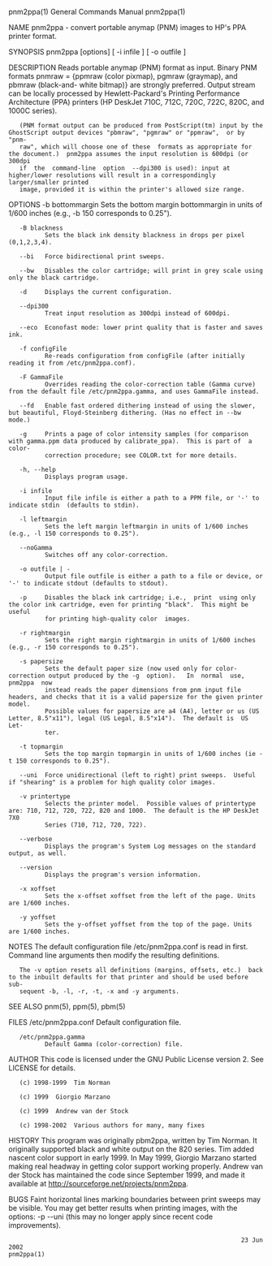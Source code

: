 pnm2ppa(1)                                                    General Commands Manual                                                   pnm2ppa(1)

NAME
       pnm2ppa - convert portable anymap (PNM) images to HP's PPA printer format.

SYNOPSIS
       pnm2ppa [options] [ -i infile ] [ -o outfile ]

DESCRIPTION
       Reads  portable  anymap (PNM) format as input. Binary PNM formats pnmraw = {ppmraw (color pixmap), pgmraw (graymap), and pbmraw (black-and-
       white bitmap)} are strongly preferred.  Output stream can be locally processed by Hewlett-Packard's Printing Performance Architecture (PPA)
       printers (HP DeskJet 710C, 712C, 720C, 722C, 820C, and 1000C series).

       (PNM format output can be produced from PostScript(tm) input by the GhostScript output devices "pbmraw", "pgmraw" or "ppmraw",  or by "pnm‐
       raw", which will choose one of these  formats as appropriate for the document.)  pnm2ppa assumes the input resolution is 600dpi (or  300dpi
       if  the  command-line  option  --dpi300 is used): input at higher/lower resolutions will result in a correspondingly larger/smaller printed
       image, provided it is within the printer's allowed size range.

OPTIONS
       -b bottommargin
              Sets the bottom margin bottommargin in units of 1/600 inches (e.g.,  -b 150 corresponds to 0.25").

       -B blackness
              Sets the black ink density blackness in drops per pixel (0,1,2,3,4).

       --bi   Force bidirectional print sweeps.

       --bw   Disables the color cartridge; will print in grey scale using only the black cartridge.

       -d     Displays the current configuration.

       --dpi300
              Treat input resolution as 300dpi instead of 600dpi.

       --eco  Econofast mode: lower print quality that is faster and saves ink.

       -f configFile
              Re-reads configuration from configFile (after initially reading it from /etc/pnm2ppa.conf).

       -F GammaFile
              Overrides reading the color-correction table (Gamma curve) from the default file /etc/pnm2ppa.gamma, and uses GammaFile instead.

       --fd   Enable fast ordered dithering instead of using the slower, but beautiful, Floyd-Steinberg dithering. (Has no effect in --bw mode.)

       -g     Prints a page of color intensity samples (for comparison with gamma.ppm data produced by calibrate_ppa).  This is part of  a  color-
              correction procedure; see COLOR.txt for more details.

       -h, --help
              Displays program usage.

       -i infile
              Input file infile is either a path to a PPM file, or '-' to indicate stdin  (defaults to stdin).

       -l leftmargin
              Sets the left margin leftmargin in units of 1/600 inches (e.g., -l 150 corresponds to 0.25").

       --noGamma
              Switches off any color-correction.

       -o outfile | -
              Output file outfile is either a path to a file or device, or '-' to indicate stdout (defaults to stdout).

       -p     Disables the black ink cartridge; i.e.,  print  using only the color ink cartridge, even for printing "black".  This might be useful
              for printing high-quality color  images.

       -r rightmargin
              Sets the right margin rightmargin in units of 1/600 inches (e.g., -r 150 corresponds to 0.25").

       -s papersize
              Sets the default paper size (now used only for color-correction output produced by the -g  option).   In  normal  use,  pnm2ppa  now
              instead reads the paper dimensions from pnm input file headers, and checks that it is a valid papersize for the given printer model.
              Possible values for papersize are a4 (A4), letter or us (US Letter, 8.5"x11"), legal (US Legal, 8.5"x14").  The default is  US  Let‐
              ter.

       -t topmargin
              Sets the top margin topmargin in units of 1/600 inches (ie -t 150 corresponds to 0.25").

       --uni  Force unidirectional (left to right) print sweeps.  Useful if "shearing" is a problem for high quality color images.

       -v printertype
              Selects the printer model.  Possible values of printertype are: 710, 712, 720, 722, 820 and 1000.  The default is the HP DeskJet 7X0
              Series (710, 712, 720, 722).

       --verbose
              Displays the program's System Log messages on the standard output, as well.

       --version
              Displays the program's version information.

       -x xoffset
              Sets the x-offset xoffset from the left of the page. Units are 1/600 inches.

       -y yoffset
              Sets the y-offset yoffset from the top of the page. Units are 1/600 inches.

NOTES
       The default configuration file /etc/pnm2ppa.conf  is read in first. Command line arguments then modify the resulting definitions.

       The -v option resets all definitions (margins, offsets, etc.)  back to the inbuilt defaults for that printer and should be used before sub‐
       sequent -b, -l, -r, -t, -x and -y arguments.

SEE ALSO
       pnm(5), ppm(5), pbm(5)

FILES
       /etc/pnm2ppa.conf
              Default configuration file.

       /etc/pnm2ppa.gamma
              Default Gamma (color-correction) file.

AUTHOR
       This code is licensed under the GNU Public License version 2. See LICENSE for details.

       (c) 1998-1999  Tim Norman

       (c) 1999  Giorgio Marzano

       (c) 1999  Andrew van der Stock

       (c) 1998-2002  Various authors for many, many fixes

HISTORY
       This  program  was  originally pbm2ppa, written by Tim Norman. It originally supported black and white output on the 820 series.  Tim added
       nascent color support in early 1999. In May 1999, Giorgio Marzano started making real headway in getting color  support  working  properly.
       Andrew van der Stock has maintained the code since September 1999, and  made it available at http://sourceforge.net/projects/pnm2ppa.

BUGS
       Faint  horizontal  lines marking boundaries between print sweeps may be visible.  You may get better results when printing images, with the
       options:
         -p --uni  (this may no longer apply since recent code improvements).

                                                                    23 Jun 2002                                                         pnm2ppa(1)
